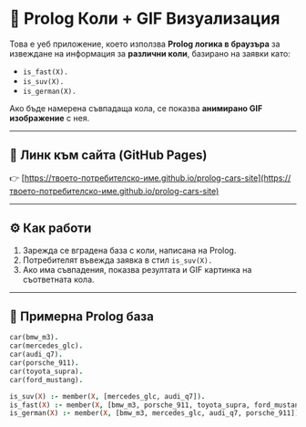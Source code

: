 # 🚗 Prolog Коли + GIF Визуализация

Това е уеб приложение, което използва **Prolog логика в браузъра** за извеждане на информация за **различни коли**, базирано на заявки като:

- `is_fast(X).`
- `is_suv(X).`
- `is_german(X).`

Ако бъде намерена съвпадаща кола, се показва **анимирано GIF изображение** с нея.

---

## 🔗 Линк към сайта (GitHub Pages)

👉 [https://твоето-потребителско-име.github.io/prolog-cars-site](https://твоето-потребителско-име.github.io/prolog-cars-site)

---

## ⚙️ Как работи

1. Зарежда се вградена база с коли, написана на Prolog.
2. Потребителят въвежда заявка в стил `is_suv(X).`
3. Ако има съвпадения, показва резултата и GIF картинка на съответната кола.

---

## 📄 Примерна Prolog база

```prolog
car(bmw_m3).
car(mercedes_glc).
car(audi_q7).
car(porsche_911).
car(toyota_supra).
car(ford_mustang).

is_suv(X) :- member(X, [mercedes_glc, audi_q7]).
is_fast(X) :- member(X, [bmw_m3, porsche_911, toyota_supra, ford_mustang]).
is_german(X) :- member(X, [bmw_m3, mercedes_glc, audi_q7, porsche_911]).
